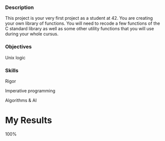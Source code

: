 ### **Description**

This project is your very first project as a student at 42. You are creating your own library of functions. You will need to recode a few functions of the C standard library as well as some other utility functions that you will use during your whole cursus.

### **Objectives**

Unix logic

### **Skills**

Rigor

Imperative programming

Algorithms & AI

# My Results
100%
